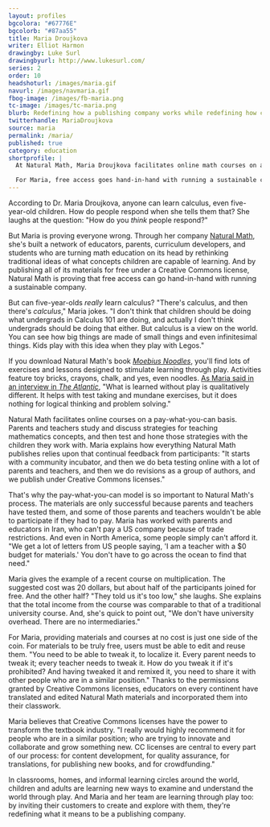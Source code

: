 ```yaml
---
layout: profiles
bgcolora: "#67776E"
bgcolorb: "#87aa55"
title: Maria Droujkova
writer: Elliot Harmon
drawingby: Luke Surl
drawingbyurl: http://www.lukesurl.com/
series: 2
order: 10
headshoturl: /images/maria.gif
navurl: /images/navmaria.gif
fbog-image: /images/fb-maria.png
tc-image: /images/tc-maria.png
blurb: Redefining how a publishing company works while redefining how children learn math.
twitterhandle: MariaDroujkova
source: maria
permalink: /maria/
published: true
category: education
shortprofile: |
  At Natural Math, Maria Droujkova facilitates online math courses on a pay-what-you-can model. All Natural Math's materials are published under a Creative Commons license, and its success relies on the ability to freely access, test, and edit the content. "Every parent needs to tweak it; every teacher needs to tweak it. How do you tweak it if it's prohibited?" asks Maria.

  For Maria, free access goes hand-in-hand with running a sustainable company. In one course, half of the participants joined for free, and the course's revenue was still comparable to a traditional university course. "CC licenses are central to every part of our process: for content development, for quality assurance, for translations, for publishing new books, and for crowdfunding."
---
```


According to Dr. Maria Droujkova, anyone can learn calculus, even five-year-old children. How do people respond when she tells them that? She laughs at the question: "How do you *think* people respond?"

But Maria is proving everyone wrong. Through her company [Natural Math](http://www.naturalmath.com/), she's built a network of educators, parents, curriculum developers, and students who are turning math education on its head by rethinking traditional ideas of what concepts children are capable of learning. And by publishing all of its materials for free under a Creative Commons license, Natural Math is proving that free access can go hand-in-hand with running a sustainable company.

But can five-year-olds *really* learn calculus? "There's calculus, and then there's *calculus*," Maria jokes. "I don't think that children should be doing what undergrads in Calculus 101 are doing, and actually I don't think undergrads should be doing that either. But calculus is a view on the world. You can see how big things are made of small things and even infinitesimal things. Kids play with this idea when they play with Legos."

If you download Natural Math's book *[Moebius Noodles](https://unglue.it/work/136397/)*, you'll find lots of exercises and lessons designed to stimulate learning through play. Activities feature toy bricks, crayons, chalk, and yes, even noodles. [As Maria said in an interview in *The Atlantic*](http://www.theatlantic.com/education/archive/2014/03/5-year-olds-can-learn-calculus/284124/), "What is learned without play is qualitatively different. It helps with test taking and mundane exercises, but it does nothing for logical thinking and problem solving."

Natural Math facilitates online courses on a pay-what-you-can basis. Parents and teachers study and discuss strategies for teaching mathematics concepts, and then test and hone those strategies with the children they work with. Maria explains how everything Natural Math publishes relies upon that continual feedback from participants: "It starts with a community incubator, and then we do beta testing online with a lot of parents and teachers, and then we do revisions as a group of authors, and we publish under Creative Commons licenses."

That's why the pay-what-you-can model is so important to Natural Math's process. The materials are only successful because parents and teachers have tested them, and some of those parents and teachers wouldn't be able to participate if they had to pay. Maria has worked with parents and educators in Iran, who can't pay a US company because of trade restrictions. And even in North America, some people simply can't afford it. "We get a lot of letters from US people saying, 'I am a teacher with a $0 budget for materials.' You don't have to go across the ocean to find that need."

Maria gives the example of a recent course on multiplication. The suggested cost was 20 dollars, but about half of the participants joined for free. And the other half? "They told us it's too low," she laughs. She explains that the total income from the course was comparable to that of a traditional university course. And, she's quick to point out, "We don't have university overhead. There are no intermediaries."

For Maria, providing materials and courses at no cost is just one side of the coin. For materials to be truly free, users must be able to edit and reuse them. "You need to be able to tweak it, to localize it. Every parent needs to tweak it; every teacher needs to tweak it. How do you tweak it if it's prohibited? And having tweaked it and remixed it, you need to share it with other people who are in a similar position." Thanks to the permissions granted by Creative Commons licenses, educators on every continent have translated and edited Natural Math materials and incorporated them into their classwork.

Maria believes that Creative Commons licenses have the power to transform the textbook industry. "I really would highly recommend it for people who are in a similar position; who are trying to innovate and collaborate and grow something new. CC licenses are central to every part of our process: for content development, for quality assurance, for translations, for publishing new books, and for crowdfunding."

In classrooms, homes, and informal learning circles around the world, children and adults are learning new ways to examine and understand the world through play. And Maria and her team are learning through play too: by inviting their customers to create and explore with them, they're redefining what it means to be a publishing company.